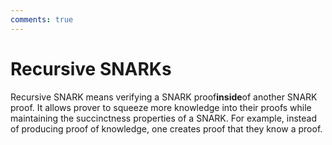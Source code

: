 ```yaml
---
comments: true
---
```


# Recursive SNARKs

Recursive SNARK means verifying a SNARK proof**inside**of another SNARK proof.
It allows prover to squeeze more knowledge into their proofs while
maintaining the succinctness properties of a SNARK.
For example, instead of producing proof of knowledge, one creates
proof that they know a proof.
